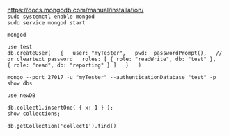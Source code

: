 https://docs.mongodb.com/manual/installation/  
`sudo systemctl enable mongod`  
`sudo service mongod start`  

`mongod`  

`use test`  
`db.createUser(  
  {  
    user: "myTester",  
    pwd:  passwordPrompt(),   // or cleartext password  
    roles: [ { role: "readWrite", db: "test" },  
             { role: "read", db: "reporting" } ]  
  }  
)`  

`mongo --port 27017 -u "myTester" --authenticationDatabase "test" -p`  
`show dbs`  

`use newDB`  

`db.collect1.insertOne( { x: 1 } );`  
`show collections;`  

`db.getCollection('collect1').find()`  